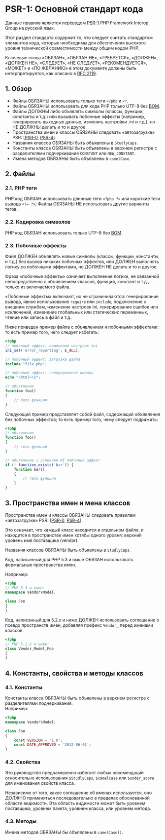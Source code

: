 # PSR-1: Основной стандарт кода

Данные правила является переводом [PSR-1] PHP Framework Interop Group на русский язык.

Этот раздел стандарта содержит то, что следует считать стандартом элементов кода,
которые необходимы для обеспечения высокого уровня технической
совместимости между общим кодом PHP.  

Ключевые слова «ОБЯЗАН», «ОБЯЗАН НЕ», «ТРЕБУЕТСЯ», «ДОЛЖЕН», «ДОЛЖЕН НЕ», «СЛЕДУЕТ»,
«НЕ СЛЕДУЕТ», «РЕКОМЕНДУЕТСЯ», «МОЖЕТ» и «ПО ЖЕЛАНИЮ» в этом документе должны быть
интерпретируется, как описано в [RFC 2119].

[RFC 2119]: http://www.ietf.org/rfc/rfc2119.txt
[PSR-1]: https://github.com/php-fig/fig-standards/blob/master/accepted/PSR-1-basic-coding-standard.md
[PSR-0]: https://github.com/php-fig/fig-standards/blob/master/accepted/PSR-0.md
[PSR-4]: https://github.com/php-fig/fig-standards/blob/master/accepted/PSR-4-autoloader.md
[BOM]: https://ru.wikipedia.org/wiki/Маркер_последовательности_байтов

## 1. Обзор
* Файлы ОБЯЗАНЫ использовать только теги `<?php` и `<?`.  
* Файлы ОБЯЗАНЫ использовать для кода PHP только UTF-8 без [BOM](https://ru.wikipedia.org/wiki/Маркер_последовательности_байтов).  
* Файлы ДОЛЖНЫ либо объявлять символы (классы, функции, константы и т.д.) или вызывать побочные эффекты (например, генерировать выходные данные, изменять настройки .ini и т.д.), но НЕ ДОЛЖНЫ делать и то и другое.  
* Пространства имен и классы ОБЯЗАНЫ следовать «автозагрузке» PSR: [[PSR-0], [PSR-4]].  
* Названия классов ОБЯЗАНЫ быть объявлены в `StudlyCaps`.  
* Константы класса ОБЯЗАНЫ быть объявлены в верхнем регистре с разделителями подчеркивания `CONSTANT` или `NEW_CONSTANT`.  
* Имена методов ОБЯЗАНЫ быть объявлены в `camelCase`.  

## 2. Файлы

### 2.1. PHP теги
PHP код ОБЯЗАН использовать длинные теги `<?php ?>` или короткие теги вывода `<?= ?>`; Файлы ОБЯЗАНЫ НЕ использовать другие варианты тегов.

### 2.2. Кодировка символов
PHP код ОБЯЗАН использовать только UTF-8 без [BOM].

### 2.3. Побочные эффекты

Файл ДОЛЖЕН объявлять новые символы (классы, функции, константы,
и т.д.) без вызова никаких побочных эффектов, или ДОЛЖЕН выполнять логику со побочными эффектами, но ДОЛЖЕН НЕ делать и то и другое.

Фраза «побочные эффекты» означает выполнение логики, не связанной непосредственно с объявлением классов, функций, констант и т.д., только из включаемого файла.

«Побочные эффекты» включают, но не ограничиваются: генерирование вывода, явное использование `require` или `include`, подключение к внешним службам, изменение настроек ini, генерирование ошибок или исключений, изменение глобальных или статических переменных, чтение или запись в файл и т.д.

Ниже приведен пример файла с объявлением и побочными эффектами; то есть пример того, чего следует избегать:
```php
<?php
// побочный эффект: изменение настроек ini
ini_set('error_reporting', E_ALL);

// побочный эффект: загрузка файла
include "file.php";

// побочный эффект: генерирование вывода
echo "<html>\n";

// объявление
function foo()
{
    // тело функции
}
```

Следующий пример представляет собой файл, содержащий объявления без побочных эффектов; то есть пример того, чему следует подражать:
```php
<?php
// объявление
function foo()
{
    // тело функции
}

// объявление с условием НЕ побочный эффект
if (! function_exists('bar')) {
    function bar()
    {
        // тело функции
    }
}
```

## 3. Пространства имен и мена классов

Пространства имен и классы ОБЯЗАНЫ следовать правилам «автозагрузке» PSR: [[PSR-0], [PSR-4]].

Это означает, что каждый класс находится в отдельном файле, и находится в пространстве имен хотябы одного уровня: верхний уровень имя поставщика (vendor).

Названия классов ОБЯЗАНЫ быть объявлены в `StudlyCaps`.

Код, написанный для PHP 5.3 и выше ОБЯЗАН использовать формальные пространства имен.

Например:
```php
<?php
// PHP 5.3 и выше:
namespace Vendor\Model;

class Foo
{
}
```

Код, написанный для 5.2.x и ниже ДОЛЖЕН использовать соглашение о псевдо пространств имен, добавляя префикс `Vendor_` перед именами классов.
```php
<?php
// PHP 5.2.x и ниже:
class Vendor_Model_Foo
{
}
```
## 4. Константы, свойства и методы классов

### 4.1. Константы

Константы класса ОБЯЗАНЫ быть объявлены в верхнем регистре с разделителями подчеркивания.  
Например:

```php
<?php
namespace Vendor\Model;

class Foo
{
    const VERSION = '1.0';
    const DATE_APPROVED = '2012-06-01';
}
```

### 4.2. Свойства

Это руководство преднамеренно избегает любых рекомендаций относительно использования
`$StudlyCaps`, `$camelCase` или `$under_score` для именования свойств класса.

Независимо от того, какое соглашение об именах используется, оно ДОЛЖНО применяться последовательно в пределах
обоснованной области видимости. Эта область видимости может быть уровнем поставщика, уровнем пакета, уровнем класса,
или уровнем метода.

### 4.3. Методы

Имена методов ОБЯЗАНЫ бы объявлены в `camelCase()`.
